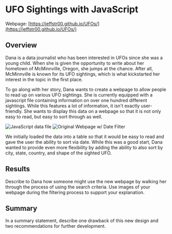 # UFO Sightings with JavaScript

Webpage: [https://jeffstr00.github.io/UFOs/](https://jeffstr00.github.io/UFOs/)

## Overview

Dana is a data journalist who has been interested in UFOs since she was a young child.  When she is given the opportunity to write about her hometown of McMinnville, Oregon, she jumps at the chance.  After all, McMinnville is known for its UFO sightings, which is what kickstarted her interest in the topic in the first place.

To go along with her story, Dana wants to create a webpage to allow people to read up on various UFO sightings.  She is currently equipped with a javascript file containing information on over one hundred different sightings.  While this features a lot of information, it isn't exactly user-friendly.  She wants to display this data on a webpage so that it is not only easy to read, but easy to sort through as well.

![JavaScript data file](https://github.com/Jeffstr00/UFOs/blob/main/Resources/data.png)
![Original Webpage w/ Date Filter](https://github.com/Jeffstr00/UFOs/blob/main/Resources/page1.png)

We initially loaded the data into a table so that it would be easy to read and gave the user the ability to sort via date.  While this was a good start, Dana wanted to provide even more flexibility by adding the ability to also sort by city, state, country, and shape of the sighted UFO.

## Results
Describe to Dana how someone might use the new webpage by walking her through the process of using the search criteria. Use images of your webpage during the filtering process to support your explanation.

## Summary
In a summary statement, describe one drawback of this new design and two recommendations for further development.